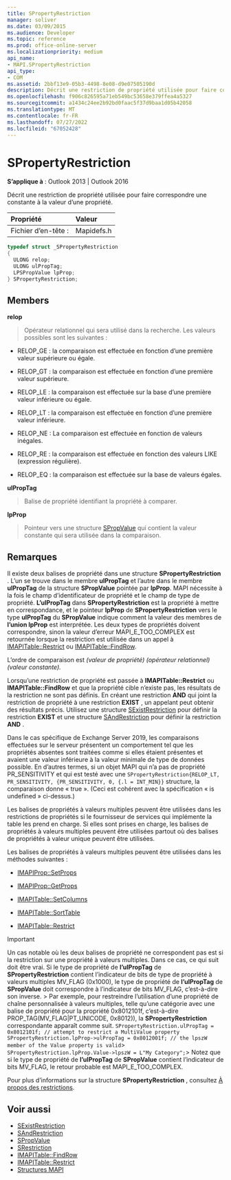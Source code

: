 ```yaml
---
title: SPropertyRestriction
manager: soliver
ms.date: 03/09/2015
ms.audience: Developer
ms.topic: reference
ms.prod: office-online-server
ms.localizationpriority: medium
api_name:
- MAPI.SPropertyRestriction
api_type:
- COM
ms.assetid: 2bbf13e9-05b3-4498-8e08-d9e07505190d
description: Décrit une restriction de propriété utilisée pour faire correspondre une constante à la valeur d’une propriété.
ms.openlocfilehash: f906c826595a71eb549bc53658e379ffea4a5327
ms.sourcegitcommit: a1434c24ee2b92bd0faac5f37d9baa1d05b42058
ms.translationtype: MT
ms.contentlocale: fr-FR
ms.lasthandoff: 07/27/2022
ms.locfileid: "67052428"
---
```

# <a name="spropertyrestriction"></a>SPropertyRestriction

**S’applique à** : Outlook 2013 | Outlook 2016
  
Décrit une restriction de propriété utilisée pour faire correspondre une constante à la valeur d’une propriété.
  
|Propriété |Valeur |
|:-----|:-----|
|Fichier d’en-tête :  <br/> |Mapidefs.h  <br/> |

```cpp
typedef struct _SPropertyRestriction
{
  ULONG relop;
  ULONG ulPropTag;
  LPSPropValue lpProp;
} SPropertyRestriction;

```

## <a name="members"></a>Members

**relop**
  
> Opérateur relationnel qui sera utilisé dans la recherche. Les valeurs possibles sont les suivantes :

- RELOP_GE : la comparaison est effectuée en fonction d’une première valeur supérieure ou égale.

- RELOP_GT : la comparaison est effectuée en fonction d’une première valeur supérieure.

- RELOP_LE : la comparaison est effectuée sur la base d’une première valeur inférieure ou égale.

- RELOP_LT : la comparaison est effectuée en fonction d’une première valeur inférieure.

- RELOP_NE : La comparaison est effectuée en fonction de valeurs inégales.

- RELOP_RE : la comparaison est effectuée en fonction des valeurs LIKE (expression régulière).

- RELOP_EQ : la comparaison est effectuée sur la base de valeurs égales.

**ulPropTag**
  
> Balise de propriété identifiant la propriété à comparer.

**lpProp**
  
> Pointeur vers une structure [SPropValue](spropvalue.md) qui contient la valeur constante qui sera utilisée dans la comparaison.

## <a name="remarks"></a>Remarques

Il existe deux balises de propriété dans une structure **SPropertyRestriction** . L’un se trouve dans le membre **ulPropTag** et l’autre dans le membre **ulPropTag** de la structure **SPropValue** pointée par **lpProp**. MAPI nécessite à la fois le champ d’identificateur de propriété et le champ de type de propriété. **L’ulPropTag** dans **SPropertyRestriction** est la propriété à mettre en correspondance, et le pointeur **lpProp** de **SPropertyRestriction** vers le type **ulPropTag** du **SPropValue** indique comment la valeur des membres de **l’union lpProp** est interprétée. Les deux types de propriétés doivent correspondre, sinon la valeur d’erreur MAPI_E_TOO_COMPLEX est retournée lorsque la restriction est utilisée dans un appel à [IMAPITable::Restrict](imapitable-restrict.md) ou [IMAPITable::FindRow](imapitable-findrow.md).
  
L’ordre de comparaison est _(valeur de propriété) (opérateur relationnel) (valeur constante)._
  
Lorsqu’une restriction de propriété est passée à **IMAPITable::Restrict** ou **IMAPITable::FindRow** et que la propriété cible n’existe pas, les résultats de la restriction ne sont pas définis. En créant une restriction **AND** qui joint la restriction de propriété à une restriction **EXIST** , un appelant peut obtenir des résultats précis. Utilisez une structure [SExistRestriction](sexistrestriction.md) pour définir la restriction **EXIST** et une structure [SAndRestriction](sandrestriction.md) pour définir la restriction **AND** .
  
Dans le cas spécifique de Exchange Server 2019, les comparaisons effectuées sur le serveur présentent un comportement tel que les propriétés absentes sont traitées comme si elles étaient présentes et avaient une valeur inférieure à la valeur minimale de type de données possible. En d’autres termes, si un objet MAPI qui n’a pas de propriété PR_SENSITIVITY et qui est testé avec une ``SPropertyRestriction{RELOP_LT, PR_SENSITIVITY, {PR_SENSITIVITY, 0, {.l = INT_MIN}}`` structure, la comparaison donne « true ». (Ceci est cohérent avec la spécification « is undefined » ci-dessus.)
  
Les balises de propriétés à valeurs multiples peuvent être utilisées dans les restrictions de propriétés si le fournisseur de services qui implémente la table les prend en charge. Si elles sont prises en charge, les balises de propriétés à valeurs multiples peuvent être utilisées partout où des balises de propriétés à valeur unique peuvent être utilisées.
  
Les balises de propriétés à valeurs multiples peuvent être utilisées dans les méthodes suivantes :
  
- [IMAPIProp::SetProps](imapiprop-setprops.md)

- [IMAPIProp::GetProps](imapiprop-getprops.md)

- [IMAPITable::SetColumns](imapitable-setcolumns.md)

- [IMAPITable::SortTable](imapitable-sorttable.md)

- [IMAPITable::Restrict](imapitable-restrict.md)

> [!IMPORTANT]
> Un cas notable où les deux balises de propriété ne correspondent pas est si la restriction sur une propriété à valeurs multiples. Dans ce cas, ce qui suit doit être vrai.
> Si le type de propriété de **l’ulPropTag** de **SPropertyRestriction** contient l’indicateur de bits de type de propriété à valeurs multiples MV_FLAG (0x1000), le type de propriété de **l’ulPropTag** de **SPropValue** doit correspondre à l’indicateur de bits MV_FLAG, c’est-à-dire son inverse. > Par exemple, pour restreindre l’utilisation d’une propriété de chaîne personnalisée à valeurs multiples, telle qu’une catégorie avec une balise de propriété pour la propriété 0x8012101f, c’est-à-dire PROP_TAG(MV_FLAG|PT_UNICODE, 0x8012)), la **SPropertyRestriction** correspondante apparaît comme suit.
> `SPropertyRestriction.ulPropTag = 0x8012101f; // attempt to restrict a MultiValue property`
> `SPropertyRestriction.lpProp->ulPropTag = 0x8012001f; // the lpszW member of the Value property is valid`> `SPropertyRestriction.lpProp.Value->lpszW = L"My Category";`> Notez que si le type de propriété de **l’ulPropTag** de **SPropValue** contient l’indicateur de bits MV_FLAG, le retour probable est MAPI_E_TOO_COMPLEX.
  
Pour plus d’informations sur la structure **SPropertyRestriction** , consultez [À propos des restrictions](about-restrictions.md).
  
## <a name="see-also"></a>Voir aussi

- [SExistRestriction](sexistrestriction.md)
- [SAndRestriction](sandrestriction.md)
- [SPropValue](spropvalue.md)
- [SRestriction](srestriction.md)
- [IMAPITable::FindRow](imapitable-findrow.md)
- [IMAPITable::Restrict](imapitable-restrict.md)
- [Structures MAPI](mapi-structures.md)
